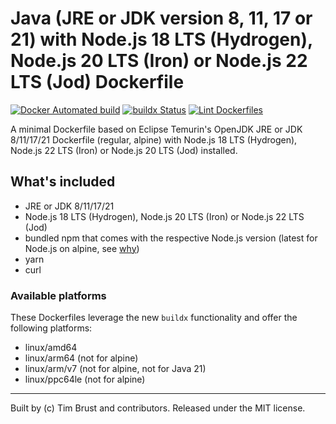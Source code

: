 # Java (JRE or JDK version 8, 11, 17 or 21) with Node.js 18 LTS (Hydrogen), Node.js 20 LTS (Iron) or Node.js 22 LTS (Jod) Dockerfile

[![Docker Automated build](https://img.shields.io/docker/automated/timbru31/java-node.svg)](https://hub.docker.com/r/timbru31/java-node/)
[![buildx Status](https://github.com/timbru31/docker-java-node/workflows/buildx/badge.svg)](https://github.com/timbru31/docker-java-node/actions?query=workflow%3Abuildx)
[![Lint Dockerfiles](https://github.com/timbru31/docker-java-node/workflows/Lint%20Dockerfiles/badge.svg)](https://github.com/timbru31/docker-java-node/actions?query=workflow%3A%22Lint+Dockerfiles%22)

A minimal Dockerfile based on Eclipse Temurin's OpenJDK JRE or JDK 8/11/17/21 Dockerfile (regular, alpine) with Node.js 18 LTS (Hydrogen), Node.js 22 LTS (Iron) or Node.js 20 LTS (Jod) installed.

## What's included

- JRE or JDK 8/11/17/21
- Node.js 18 LTS (Hydrogen), Node.js 20 LTS (Iron) or Node.js 22 LTS (Jod)
- bundled npm that comes with the respective Node.js version (latest for Node.js on alpine, see [why](https://gitlab.alpinelinux.org/alpine/aports/-/commit/25b10bd1a93e12a7e49fee38b0a229281ae49fb7))
- yarn
- curl

### Available platforms

These Dockerfiles leverage the new `buildx` functionality and offer the following platforms:

- linux/amd64
- linux/arm64 (not for alpine)
- linux/arm/v7 (not for alpine, not for Java 21)
- linux/ppc64le (not for alpine)

---

Built by (c) Tim Brust and contributors. Released under the MIT license.
